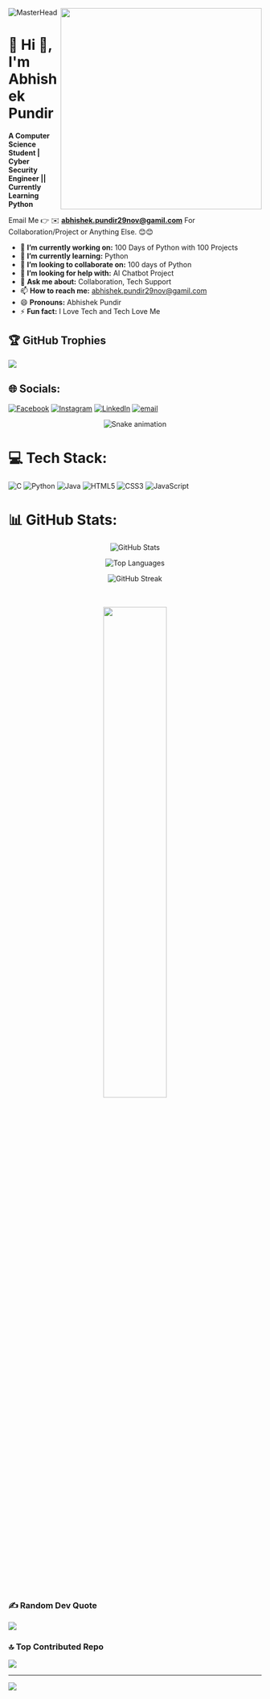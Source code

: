 ![MasterHead](https://res.cloudinary.com/superfolio/image/upload/v1620689979/68747470733a2f2f692e70696e696d672e636f6d2f6f726967696e616c732f63362f33332f63322f63363333633230656465383266306530636564376435373064626533613166332e676966_yjuh2s.gif)
<img align="right" at="Coding" width="400" src="https://user-images.githubusercontent.com/69011963/137184767-79a13ec7-1bb3-4341-a6da-3a149c9c159a.gif">

# 💫 Hi 👋, I'm Abhishek Pundir
**A Computer Science Student | Cyber Security Engineer || Currently Learning Python**

Email Me 👉 ✉️ **abhishek.pundir29nov@gamil.com** For Collaboration/Project or Anything Else. 😊😊

- 🔭 **I’m currently working on:** 100 Days of Python with 100 Projects
- 🌱 **I’m currently learning:** Python
- 👯 **I’m looking to collaborate on:** 100 days of Python
- 🤔 **I’m looking for help with:** AI Chatbot Project
- 💬 **Ask me about:** Collaboration, Tech Support
- 📫 **How to reach me:** abhishek.pundir29nov@gamil.com
- 😄 **Pronouns:** Abhishek Pundir
- ⚡ **Fun fact:** I Love Tech and Tech Love Me

## 🏆 GitHub Trophies
![](https://github-profile-trophy.vercel.app/?username=Abhishek-max211&theme=radical&no-frame=false&no-bg=true&margin-w=4)
  
## 🌐 Socials:
[![Facebook](https://img.shields.io/badge/Facebook-%231877F2.svg?logo=Facebook&logoColor=white)](https://www.facebook.com/share/1Bft4Pgktv/) [![Instagram](https://img.shields.io/badge/Instagram-%23E4405F.svg?logo=Instagram&logoColor=white)](https://instagram.com/itsabhishek.pundir) [![LinkedIn](https://img.shields.io/badge/LinkedIn-%230077B5.svg?logo=linkedin&logoColor=white)](https://www.linkedin.com/in/abhishek-pundir-334473314?utm_source=share&utm_campaign=share_via&utm_content=profile&utm_medium=android_app) [![email](https://img.shields.io/badge/Email-D14836?logo=gmail&logoColor=white)](mailto:abhishek.pundir29nov@gmail.com) 

<!-- Snake Game Repo View -->

<div align="center">
  <img src="https://profile-readme-generator.com/assets/snake.svg" alt="Snake animation" />
</div>


# 💻 Tech Stack:
![C](https://img.shields.io/badge/c-%2300599C.svg?style=for-the-badge&logo=c&logoColor=white) ![Python](https://img.shields.io/badge/python-3670A0?style=for-the-badge&logo=python&logoColor=ffdd54) ![Java](https://img.shields.io/badge/java-%23ED8B00.svg?style=for-the-badge&logo=openjdk&logoColor=white) ![HTML5](https://img.shields.io/badge/html5-%23E34F26.svg?style=for-the-badge&logo=html5&logoColor=white) ![CSS3](https://img.shields.io/badge/css3-%231572B6.svg?style=for-the-badge&logo=css3&logoColor=white) ![JavaScript](https://img.shields.io/badge/javascript-%23323330.svg?style=for-the-badge&logo=javascript&logoColor=%23F7DF1E)
# 📊 GitHub Stats:
<div align="center">

  <!-- GitHub Stats -->
  ![GitHub Stats](https://github-readme-stats.vercel.app/api?username=Abhishek-max211&theme=blue-green&hide_border=false&include_all_commits=true&count_private=true)

![Top Languages](https://github-readme-stats.vercel.app/api/top-langs/?username=Abhishek-max211&theme=blue-green&hide_border=false&layout=compact)

![GitHub Streak](https://nirzak-streak-stats.vercel.app/?user=Abhishek-max211&theme=blue-green&hide_border=false)


  <!-- Top Languages -->
  <br><br>
  <img src="https://github-readme-stats.vercel.app/api/top-langs/?username=Abhishek-max211&theme=blue-green&hide_border=false&layout=compact" width="50%" />

</div>


### ✍️ Random Dev Quote
![](https://quotes-github-readme.vercel.app/api?type=horizontal&theme=radical)

### 🔝 Top Contributed Repo
![](https://github-contributor-stats.vercel.app/api?username=Abhishek-max211&limit=5&theme=dark&combine_all_yearly_contributions=true)

---
[![](https://visitcount.itsvg.in/api?id=Abhishek-max211&icon=0&color=0)](https://visitcount.itsvg.in)

<!-- Proudly created with GPRM ( https://gprm.itsvg.in ) -->
